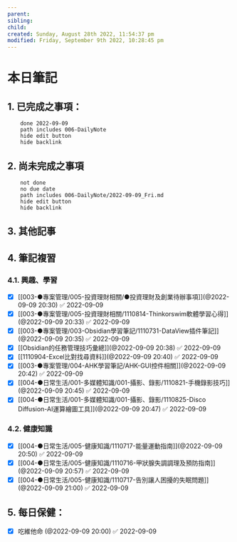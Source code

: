 ```yaml
---
parent: 
sibling: 
child: 
created: Sunday, August 28th 2022, 11:54:37 pm
modified: Friday, September 9th 2022, 10:28:45 pm
---
```

# 本日筆記


## 1. 已完成之事項：
```tasks
	done 2022-09-09
	path includes 006-DailyNote
	hide edit button 
	hide backlink
```

## 2. 尚未完成之事項
```tasks
	not done
	no due date
	path includes 006-DailyNote/2022-09-09_Fri.md
	hide edit button 
	hide backlink
```

## 3. 其他記事

## 4. 筆記複習
### 4.1. 興趣、學習
- [x] [[003-●專案管理/005-投資理財相關/●投資理財及創業待辦事項]](@2022-09-09 20:30) ✅ 2022-09-09
- [x] [[003-●專案管理/005-投資理財相關/1110814-Thinkorswim軟體學習心得]](@2022-09-09 20:33) ✅ 2022-09-09
- [x] [[003-●專案管理/003-Obsidian學習筆記/1110731-DataView插件筆記]](@2022-09-09 20:35) ✅ 2022-09-09
- [x] [[Obsidian的任務管理技巧彙總]](@2022-09-09 20:38) ✅ 2022-09-09
- [x] [[1110904-Excel比對找尋資料]](@2022-09-09 20:40) ✅ 2022-09-09
- [x] [[003-●專案管理/004-AHK學習筆記/AHK-GUI控件相關]](@2022-09-09 20:42) ✅ 2022-09-09
- [x] [[004-●日常生活/001-多媒體知識/001-攝影、錄影/1110821-手機錄影技巧]](@2022-09-09 20:45) ✅ 2022-09-09
- [x] [[004-●日常生活/001-多媒體知識/001-攝影、錄影/1110825-Disco Diffusion-AI運算繪圖工具]](@2022-09-09 20:47) ✅ 2022-09-09

### 4.2. 健康知識
- [x] [[004-●日常生活/005-健康知識/1110717-能量運動指南]](@2022-09-09 20:50) ✅ 2022-09-09
- [x] [[004-●日常生活/005-健康知識/1110716-甲狀腺失調調理及預防指南]](@2022-09-09 20:57) ✅ 2022-09-09
- [x] [[004-●日常生活/005-健康知識/1110717-告別讓人困擾的失眠問題]](@2022-09-09 21:00) ✅ 2022-09-09

## 5. 每日保健：
- [x] 吃維他命 (@2022-09-09 20:00) ✅ 2022-09-09



